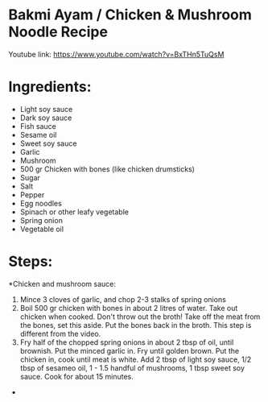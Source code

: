 # Bakmi Ayam / Chicken & Mushroom Noodle Recipe
Youtube link: https://www.youtube.com/watch?v=BxTHn5TuQsM

# Ingredients:
* Light soy sauce
* Dark soy sauce
* Fish sauce
* Sesame oil
* Sweet soy sauce
* Garlic
* Mushroom
* 500 gr Chicken with bones (like chicken drumsticks)
* Sugar
* Salt
* Pepper
* Egg noodles
* Spinach or other leafy vegetable
* Spring onion
* Vegetable oil

# Steps:

*Chicken and mushroom sauce:
1. Mince 3 cloves of garlic, and chop 2-3 stalks of spring onions
2. Boil 500 gr chicken with bones in about 2 litres of water. Take out chicken when cooked. Don't throw out the broth! Take off the meat from the bones, set this aside. Put the bones back in the broth. This step is different from the video.
3. Fry half of the chopped spring onions in about 2 tbsp of oil, until brownish. Put the minced garlic in. Fry until golden brown. Put the chicken in, cook until meat is white. Add 2 tbsp of light soy sauce, 1/2 tbsp of sesameo oil, 1 - 1.5 handful of mushrooms, 1 tbsp sweet soy sauce. Cook for about 15 minutes.

* 
